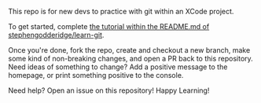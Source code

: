 This repo is for new devs to practice with git within an XCode project.

To get started, complete [the tutorial within the README.md of stephengodderidge/learn-git](https://github.com/stephengodderidge/learn-git).

Once you're done, fork the repo, create and checkout a new branch, make some kind of non-breaking changes, and open a PR back to this repository. Need ideas of something to change? Add a positive message to the homepage, or print something positive to the console.

Need help? Open an issue on this repository! Happy Learning!